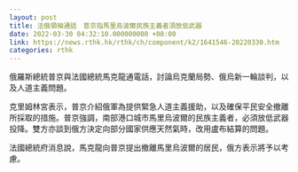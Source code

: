 ```yaml
---
layout: post
title: 法俄領袖通話　普京指馬里烏波爾民族主義者須放低武器
date: 2022-03-30 04:32:10.000000000 +08:00
link: https://news.rthk.hk/rthk/ch/component/k2/1641546-20220330.htm
categories: rthk
---
```


俄羅斯總統普京與法國總統馬克龍通電話，討論烏克蘭局勢、俄烏新一輪談判，以及人道主義問題。

克里姆林宮表示，普京介紹俄軍為提供緊急人道主義援助，以及確保平民安全撤離所採取的措施。普京強調，南部港口城市馬里烏波爾的民族主義者，必須放低武器投降。雙方亦談到俄方決定向部分國家供應天然氣時，改用盧布結算的問題。

法國總統府消息說，馬克龍向普京提出撤離馬里烏波爾的居民，俄方表示將予以考慮。
